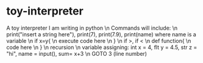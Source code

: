 # toy-interpreter
A toy interpreter I am writing in python \n
Commands will include: \n
print("insert a string here"), print(7), print(7.9), print(name) where name is a variable \n
if x=y{ \n
execute code here \n
} \n
if >, if < \n
def function{ \n
code here \n
} \n
recursion \n
variable assigning: int x = 4, flt y = 4.5, str z = "hi", name = input(), sum= x+3 \n
GOTO 3 (line number)
